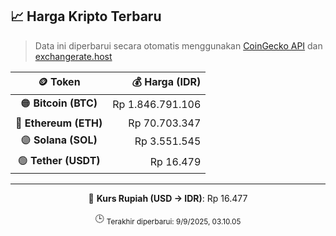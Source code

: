

<!-- HARGA_KRIPTO -->
## 📈 Harga Kripto Terbaru

> Data ini diperbarui secara otomatis menggunakan [CoinGecko API](https://www.coingecko.com/) dan [exchangerate.host](https://exchangerate.host/)

<div align="center">

| 🪙 Token | 💰 Harga (IDR) |
|:------:|---------------:|
| 🟠 **Bitcoin (BTC)**   | Rp 1.846.791.106 |
| 🔵 **Ethereum (ETH)**  | Rp 70.703.347 |
| 🟣 **Solana (SOL)**    | Rp 3.551.545 |
| 🟢 **Tether (USDT)**   | Rp 16.479 |

---

💱 **Kurs Rupiah (USD → IDR)**: Rp 16.477

🕒 <sub>Terakhir diperbarui: 9/9/2025, 03.10.05</sub>

</div>
<!-- /HARGA_KRIPTO -->